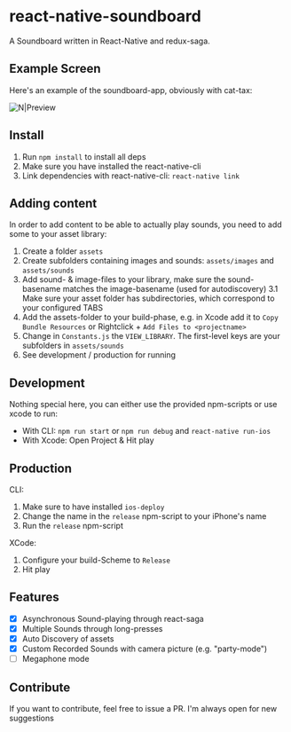 # react-native-soundboard

A Soundboard written in React-Native and redux-saga.

## Example Screen

Here's an example of the soundboard-app, obviously with cat-tax:

![N|Preview](http://i.imgur.com/GRgYMjy.png)


## Install

1. Run `npm install` to install all deps
2. Make sure you have installed the react-native-cli
3. Link dependencies with react-native-cli: `react-native link`

## Adding content

In order to add content to be able to actually play sounds, you need to add some to your asset library:

1. Create a folder `assets`
2. Create subfolders containing images and sounds: `assets/images` and `assets/sounds`
3. Add sound- & image-files to your library, make sure the sound-basename matches the image-basename (used for autodiscovery)
  3.1 Make sure your asset folder has subdirectories, which correspond to your configured TABS
4. Add the assets-folder to your build-phase, e.g. in Xcode add it to `Copy Bundle Resources` or Rightclick + `Add Files to <projectname>`
5. Change in `Constants.js` the `VIEW_LIBRARY`. The first-level keys are your subfolders in `assets/sounds`
6. See development / production for running

## Development

Nothing special here, you can either use the provided npm-scripts or use xcode to run:
* With CLI: `npm run start` or `npm run debug` and `react-native run-ios`
* With Xcode: Open Project & Hit play


## Production

CLI:
1. Make sure to have installed `ios-deploy`
2. Change the name in the `release` npm-script to your iPhone's name
3. Run the `release` npm-script

XCode:
1. Configure your build-Scheme to `Release`
2. Hit play

## Features

- [x] Asynchronous Sound-playing through react-saga
- [x] Multiple Sounds through long-presses
- [x] Auto Discovery of assets
- [x] Custom Recorded Sounds with camera picture (e.g. "party-mode")
- [ ] Megaphone mode

## Contribute

If you want to contribute, feel free to issue a PR. I'm always open for new suggestions
